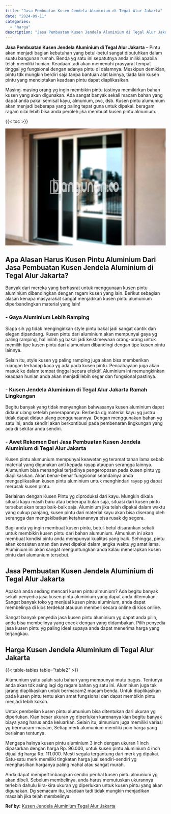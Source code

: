 ```yaml
---
title: "Jasa Pembuatan Kusen Jendela Aluminium di Tegal Alur Jakarta"
date: "2024-09-11"
categories: 
  - "harga"
description: "Jasa Pembuatan Kusen Jendela Aluminium di Tegal Alur Jakarta. Anda dapat mempertimbangkan sendiri perihal kusen pintu almunium yg akan dibeli. Sebelum membel..."
---
```


**Jasa Pembuatan Kusen Jendela Aluminium di Tegal Alur Jakarta** – Pintu akan menjadi bagian kebutuhan yang betul-betul sangat dibutuhkan dalam suatu bangunan rumah. Benda yg satu ini sepatutnya anda miliki apabila telah memiliki hunian. Keadaan tadi akan memenuhi prasyarat tempat tinggal yg fungsional dengan adanya pintu di dalamnya. Meskipun demikian, pintu tdk mungkin berdiri saja tanpa bantuan alat lainnya, tiada lain kusen pintu yang menciptakan keadaan pintu dapat diaplikasikan.

Masing-masing orang yg ingin membikin pintu tastinya memikirkan bahan kusen yang akan digunakan. Ada sangat banyak sekali macam bahan yang dapat anda pakai semisal kayu, almunium, pvc, dsb. Kusen pintu alumunium akan menjadi beberapa yang paling tepat guna untuk dipakai. beragam ragam nilai lebih bisa anda peroleh jika membuat kusen pintu almunium.

{{< toc >}}

![Jasa Pembuatan Kusen Jendela Aluminium di Tegal Alur Jakarta](/images/harga-kusen-jendela-alumunium-18.png)

## Apa Alasan Harus Kusen Pintu Aluminium Dari Jasa Pembuatan Kusen Jendela Aluminium di Tegal Alur Jakarta?

Banyak dari mereka yang berhasrat untuk menggunaan kusen pintu aluminium dibandingkan dengan ragam kusen yang lain. Berikut sebagian alasan kenapa masyarakat sangat menjadikan kusen pintu alumunium diperbandingkan material yang lain!

### \- Gaya Aluminium Lebih Ramping

Siapa sih yg tidak menginginkan style pintu bakal jadi sangat cantik dan elegan dipandang. Kusen pintu dari aluminium akan mempunyai gaya yg paling ramping, hal inilah yg bakal jadi keistimewaan orang-orang untuk memilih tipe kusen pintu dari alumunium dibandingi dengan tipe kusen pintu lainnya.

Selain itu, style kusen yg paling ramping juga akan bisa memberikan ruangan terhadap kaca yg ada pada kusen pintu. Pencahayaan juga akan masuk ke dalam tempat tinggal secara efektif. Aluminium ini memungkinkan keadaan hunian anda akan menjadi lebih segar dan fungsional pastinya.

### \- Kusen Jendela Aluminium di Tegal Alur Jakarta Ramah Lingkungan

Begitu banyak yang tidak menyangkan bahwasanya kusen aluminium dapat didaur ulang setelah penerapannya. Berbeda dg material kayu yg justru tidak dapat didaur ulang penggunaannya. Dengan menggunakan bahan yg satu ini, anda sendiri akan berkontibusi pada pembenaran lingkungan yang ada di sekitar anda sendiri.

### \- Awet Rekomen Dari Jasa Pembuatan Kusen Jendela Aluminium di Tegal Alur Jakarta

Kusen pintu alumunium mempunyai keawetan yg teramat tahan lama sebab material yang digunakan anti kepada rayap ataupun serangga lainnya. Alumunium bisa menangkal terjadinya pengeroposan pada kusen pintu yg diaplikasikan. Akan benar-benar fungsional seandainya anda mengaplikasikan kusen pintu aluminium untuk menghindari rayap yg dapat merusak kusen pintu.

Berlainan dengan Kusen Pintu yg diproduksi dari kayu. Mungkin dikala situasi kayu masih baru atau beberapa bulan saja, situasi dari kusen pintu tersebut akan tetap baik-baik saja. Aluminium jika telah dipakai dalam waktu yang cukup panjang, kusen pintu dari material kayu akan bisa diserang oleh serangga dan mengakibatkan ketahanannya bisa rusak dg segera.

Bagi anda yg ingin membuat kusen pintu, betul-betul disarankan sekali untuk membikin kusen pintu dari bahan alumunium. Almunium ini akan membuat kondisi pintu anda mempunyai kualitas yang baik. Sehingga, pintu akan konsisten aman dan awet dipakai dalam jangka waktu yg amat lama. Aluminium ini akan sangat menguntungkan anda kalau menerapkan kusen pintu dari alumunium tersebut.

## Jasa Pembuatan Kusen Jendela Aluminium di Tegal Alur Jakarta

Apakah anda sedang mencari kusen pintu almunium? Ada begitu banyak sekali penyedia jasa kusen pintu aluminium yang dapat anda ditemukan. Sangat banyak toko yg menjual kusen pintu aluminium, anda dapat membelinya di kios terdekat ataupun membeli secara online di kios online.

Sangat banyak penyedia jasa kusen pintu aluminium yg dapat anda pilih, anda bisa membelinya yang cocok dengan yang didambakan. Pilih penyedia jasa kusen pintu yg paling ideal supaya anda dapat menerima harga yang terjangkau.

## Harga Kusen Jendela Aluminium di Tegal Alur Jakarta

{{< table-tables table="table2" >}}

Alumunium yaitu salah satu bahan yang mempunyai mutu bagus. Tentunya anda akan tdk asing lagi dg ragam bahan yg satu ini. Aluminium juga tak jarang diaplikasikan untuk bermacam2 macam benda. Untuk diaplikasikan pada kusen pintu tentu akan amat fungsional dan dapat membikin pintu menjadi lebih kokoh.

Untuk pembelian kusen pintu alumunium bisa ditentukan dari ukuran yg diperlukan. Kian besar ukuran yg diperlukan karenanya kian begitu banyak biaya yang harus anda keluarkan. Selain itu, almunium juga memiliki variasi yg bermacam-macam, Setiap merk alumunium memiliki poin harga yang berlainan tentunya.

Mengapa halnya kusen pintu aluminium 3 inch dengan ukuran 1 inch dipasarkan dengan harga Rp. 96.000, untuk kusen pintu aluminium 4 inch dijual dg harga Rp. 111.000. Mesti segala tergantung dari merk yg dipakai. Satu-satu merk memiliki tingkatan harga jual sendiri-sendiri yg menghasilkan harganya paling mahal atau sangat murah.

Anda dapat mempertimbangkan sendiri perihal kusen pintu almunium yg akan dibeli. Sebelum membelinya, anda harus memutuskan ukurannya terlebih dahulu kira-kira ukuran yg diperlukan untuk kusen pintu yang akan digunakan. Dg semacam itu, keadaan tadi tidak mungkin menjadikan masalah jika telah membelinya.

**Ref by:** [Kusen Jendela Aluminium Tegal Alur Jakarta](https://id.wikipedia.org/wiki/Kusen)
